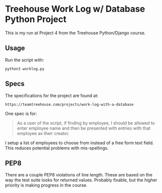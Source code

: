 Treehouse Work Log w/ Database Python Project
=============================================

This is my run at Project 4 from the Treehouse Python/Django course. 

Usage
-----

Run the script with:

    python3 worklog.py


Specs
-----

The specifications for the project are found at:

    https://teamtreehouse.com/projects/work-log-with-a-database

One spec is for:

> As a user of the script, if finding by employee, I should be allowed to enter employee name and then be presented with entries with that employee as their creator. 

I setup a list of employees to choose from instead of a free form text field. This reduces potential problems with mis-spellings. 


PEP8
----

There are a couple PEP8 violations of line length. These are based on the 
way the test suite looks for returned values. Probably fixable, but the 
higher priority is making progress in the course.

